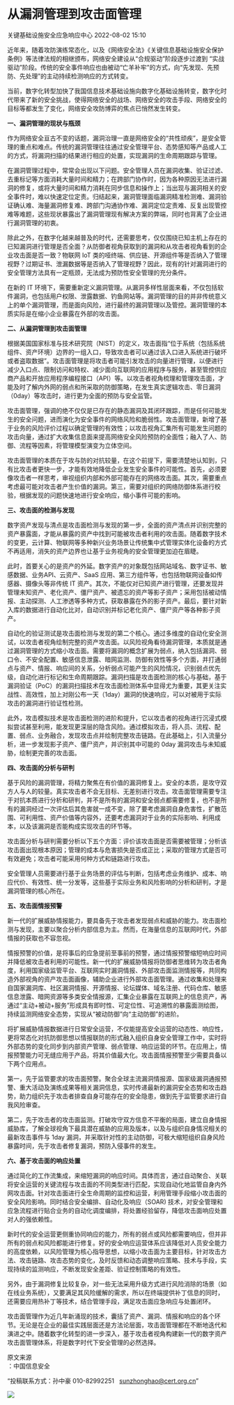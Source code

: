 #  从漏洞管理到攻击面管理   
 关键基础设施安全应急响应中心   2022-08-02 15:10  
  
近年来，随着攻防演练常态化，以及《网络安全法》《关键信息基础设施安全保护条例》等法律法规的相继颁布，网络安全建设从“合规驱动”阶段逐步过渡到 “实战驱动”阶段。传统的安全事件响应也由被动“亡羊补牢”的方式，向“先发现、先预防、先处理”的主动持续检测响应的方式转变。  
  
当前，数字化转型加快了我国信息技术基础设施向数字化基础设施转变，数字化时代带来了新的安全挑战，使得网络安全的战场、网络安全的攻击手段、网络安全的目标等都发生了变化，网络安全攻防博弈的焦点已悄然发生转变。  
  
**一、漏洞管理的现状与瓶颈**  
  
作为网络安全亘古不变的话题，漏洞治理一直是网络安全的“共性顽疾”，是安全管理的重点和难点。传统的漏洞管理往往通过安全管理平台、态势感知等产品或人工的方式，将漏洞扫描的结果进行相应的处置，实现漏洞的生命周期跟踪与管理。  
  
在漏洞管理过程中，常常会出现以下问题。安全管理人员在漏洞收集、验证过滤、去重标记等方面消耗大量时间和精力；在跨部门协作时，因为各种原因无法进行漏洞的修复，或将大量时间和精力消耗在同步信息和操作上；当出现与漏洞相关的安全事件时，难以快速定位定责。归结起来，漏洞管理面临漏洞精准检测难、漏洞验证确认难、海量漏洞修复难、跨部门沟通协作难、漏洞定位定责难、反复出现管控难等难题，这些现状暴露出了漏洞管理现有解决方案的弊端，同时也背离了企业进行漏洞管理的初衷。  
  
除此之外，在数字化越来越普及的时代，还需要思考，仅仅围绕已知主机上存在的已知漏洞进行管理是否全面？从防御者视角获取到的漏洞和从攻击者视角看到的企业攻击面是否一致？物联网 IoT 类的哑终端、供应链、开源组件等是否纳入了管理视野？过期证书、泄漏数据等是否纳入了管理视野？因此，现有的针对漏洞进行的安全管理方法具有一定瓶颈，无法成为预防性安全管理的充分条件。  
  
在新的 IT 环境下，需要重新定义漏洞管理。从漏洞多样性层面来看，不仅包括软件漏洞，也包括用户权限、泄露数据、钓鱼网站等。漏洞管理的目的并非传统意义上的单个漏洞管理，而是面向风险，进行最终的漏洞管理以及管控。漏洞管理的本质实际是在缩小企业暴露在外部的攻击面。  
  
**二、从漏洞管理到攻击面管理**  
  
  
根据美国国家标准与技术研究院（NIST）的定义，攻击面指“位于系统（包括系统组件、资产环境）边界的一组入口，导致攻击者可以通过该入口进入系统进行破坏或者盗取数据”。攻击面管理是将攻击者可能引发攻击的向量进行管理，以便进行减少入口点、限制访问和特权、减少面向互联网的应用程序与服务，甚至管控供应商产品和开放应用程序编程接口（API）等。以攻击者视角梳理和管理攻击面，才能及时了解内外网的弱点和所采取的防御策略，在发生真实逻辑攻击、零日漏洞（0day）等攻击时，进行更为全面的预防与安全监管。  
  
攻击面管理，强调的绝不仅仅是已存在的静态漏洞及其闭环跟踪，而是任何可能发生的安全问题，进而演化为安全事件的网络风险和脆弱性。攻击面管理，新增了基于业务的风险评价过程以确定管理的有效性；以攻击视角汇集所有可能发生问题的攻击向量，通过扩大收集信息面来提高网络安全风险预防的全面性；融入了人、防御、流程等因素，将管理模型演变为立体空间。  
  
攻击面管理的本质在于攻与防的对抗较量，在这个前提下，需要清楚地认知到，只有比攻击者更快一步，才能有效地降低企业发生安全事件的可能性。首先，必须要像攻击者一样思考，审视组织内部和外部可能存在的网络攻击面。其次，需要重点考虑最可能对攻击者产生价值的漏洞。第三，需要对组织的网络防御体系进行校验，根据发现的问题快速地进行安全响应，缩小事件可能的影响。  
  
**三、攻击面的检测与发现**  
  
  
数字资产发现与清点是攻击面检测与发现的第一步，全面的资产清点并识别完整的资产暴露面，才能从暴露的资产中找到可能被攻击者利用的攻击面。随着数字技术的变更，云计算、物联网等多种新兴业务场景让传统集中式管理实体化设备的方式不再适用，消失的资产边界也让基于业务视角的安全管理更加迫在眉睫。  
  
此时，首要关心的是资产的外延。数字资产的对象既包括网站域名、数字证书、敏感数据、业务API、云资产、SaaS 应用、第三方组件等，也包括物联网设备如传感器、摄像头等非传统 IT 资产。其次，不能仅对已知资产进行管理，还要发现并管理未知资产、老化资产、僵尸资产、被遗忘的资产等影子资产；采用包括被动情报、主动探测、人工渗透等多种方式，获取暴露在外的影子资产。最后，要针对新入库的数据进行自动化比对，自动识别并标记老化资产、僵尸资产等各种影子资产。  
  
自动化的验证测试是攻击面检测与发现的第二个核心。通过多维度的自动化安全测试，以攻击者视角绘制完整的资产攻击面。以风险视角看待漏洞管理，本质就是通过漏洞管理的方式缩小攻击面。需要将漏洞的概念扩展为弱点，纳入包括漏洞、弱口令、不安全配置、敏感信息泄露、暗网监测、防御有效性等多个方面，并打通弱点与资产、情报、响应间的关系，分析弱点可能产生的风险情况，识别弱点优先级，自动化进行标记和生命周期跟踪。漏洞扫描是攻击面检测的核心与基础，基于漏洞验证（PoC）的漏洞扫描技术在攻击面检测体系中显得尤为重要，其更关注实战性、高效性，加上对刚公布一天（1day）漏洞的快速响应，可以对被用于实际攻击的漏洞进行验证性检测。  
  
此外，攻击模拟技术是攻击面检测的进阶和提升，它以攻击者的视角进行沉浸式模拟尝试甚至利用，能发现更深层的隐含风险。通过模拟攻击，将人员、流程、配置、弱点、业务融合，发现攻击点并绘制完整攻击链路。在此基础上，引入流量分析，进一步发现影子资产、僵尸资产，并识别其中可能的 0day 漏洞攻击与未知威胁，绘制更完善的攻击面。  
  
**四、攻击面的分析与研判**  
  
  
基于风险的漏洞管理，将精力聚焦在有价值的漏洞修复上。安全的本质，是攻守双方人与人的较量。真实攻击者不会无目标、无差别进行攻击。攻击面管理需要专注于对抗本质进行分析和研判，并不是所有的漏洞和安全弱点都需要修复，也不是所有的漏洞经过一次评估后其危害就一成不变，除了要考虑漏洞自身危害性，扩散范围、可利用性、资产价值等内容外，还要考虑漏洞对于业务的实际影响、利用成本，以及该漏洞是否能构成实现攻击的环节等。  
  
攻击面分析与研判需要分析以下五个方面：评价该攻击面是否需要被管理；分析该攻击面出现根本原因；管理的成本与危害损失是否成正比；采取的管理方式是否可有效避免；攻击者可能采用何种方式和链路进行攻击。  
  
安全管理人员需要进行基于业务场景的评估与判断，包括考虑业务维护、成本、响应代价、有效性、统一分发等，这些基于实际业务和风险影响的分析和研判，才是漏洞管理的核心所在。  
  
**五、攻击面情报预警**  
  
  
新一代的扩展威胁情报能力，要具备先于攻击者发现弱点和威胁的能力。攻击面检测与发现，主要以聚合分析内部信息为主。然而，在海量信息的互联网时代，外部情报的获取也不容忽视。  
  
情报预警的价值，是将事后的应急提前至事前的预警，通过情报预警缩短响应时间并降低被攻击者利用的可能性。新一代的扩展威胁情报将防御者思维转为攻击者角度，利用国家级监管平台、互联网实时漏洞情报、外部攻击面监测情报等，共同构造外部视角的资产攻击面画像，辅助企业进行外部攻击面管理。通过收集和处理来自国家漏洞库、社区漏洞情报、开源情报、论坛媒体、域名注册、代码仓库、敏感信息泄露、暗网资源等多类安全情报源，汇集企业暴露在互联网上的信息资产，再通过“主动+被动+服务”形成具有即时性、可定位性、可追溯性的暴露面测绘图，持续监测网络安全态势，实现从“被动防御”向“主动防御”的进阶。  
  
将扩展威胁情报数据进行日常安全运营，不仅能提高安全运营的动态性、响应性，更将常态化对抗防御思想以情报联防的形式融入组织自身安全管理工作中，实时将外部态势的变化同步到内部资产管理、弱点管理、响应运营的环节。在应用上，情报预警能力可无缝应用于产品，将其价值最大化。攻击面情报预警至少需要具备以下两个应用点。  
  
第一，先于监管要求的攻击面预警。聚合全球主流漏洞情报源、国家级漏洞通报预警、重大活动及演练成果等相关漏洞信息，实时传递最新的漏洞安全态势和攻击趋势，助力组织先于攻击者排查自身可能存在的安全隐患，做到先于监管要求进行自我风险审查。  
  
第二，先于攻击者的攻击面监测。打破攻守双方信息不平衡的局面，建立自身情报威胁库，了解全球视角下最具潜在威胁的应用及版本，以及与组织自身情况相关的最新攻击事件与 1day 漏洞，并采取针对性的主动防御，可极大缩短组织自身风险暴露时间，先于攻击者修复漏洞，预防入侵事件的发生。  
  
**六、基于攻击面的响应处置**  
  
  
通过简化的工作流集成，来缩短漏洞的响应时间。具体而言，通过自动聚合、关联将安全运营的关键流程与攻击面的不同类型进行匹配，实现自动化地监管自身内外网攻击面。针对攻击面进行全生命周期的监控和运营，利用管理手段缩小攻击面的安全风险影响。同时结合安全编排、自动化及响应（SOAR) 技术，对安全管理和应急流程进行贴合业务的自动化调度编排，将处置经验留存，降低攻击面响应处置对人的强依赖性。  
  
新时代的安全运营更侧重协同响应的能力，所有的弱点或风险都需要响应，但并非所有的弱点和风险都能进行修复。好的安全响应运营体系应该降低对人员安全能力的高度依赖，以风险管理为核心指导思想，以缩小攻击面为主要目标，针对攻击方法、攻击链路、攻击态势的变化，及时反馈和动态调整响应策略、技术与手段，实现持续的监测响应，不断发现安全差距、验证控制策略的有效性。  
  
另外，由于漏洞修复比较复杂，对一些无法采用升级方式进行风险消除的场景（如在线业务系统），又要满足其风险缓解的需求，所以在终端提供补丁信息的同时，还需要应用热补丁等技术，结合管理手段，满足攻击面应急响应与处置闭环。  
  
攻击面管理作为近几年新涌现的技术，囊括了资产、漏洞、情报和响应的各个环节。无论是在企业的最佳实践层面还是方法论层面，攻击面管理都在不断地迭代和演进之中。随着数字化转型的进一步深入，基于攻击者视角构建新一代的数字资产攻击面管理体系，将是数字时代下安全管理的必然选择。  
  
  
  
原文来源  
：中国信息安全  
  
“投稿联系方式：孙中豪 010-82992251   sunzhonghao@cert.org.cn”  
  
![](https://mmbiz.qpic.cn/sz_mmbiz_jpg/iaz5iaQYxGogucKMiatGyfBHlfj74r3CyPxEBrV0oOOuHICibgHwtoIGayOIcmJCIsAn02z2yibtfQylib07asMqYAEw/640?wx_fmt=jpeg&wxfrom=5&wx_lazy=1&wx_co=1 "")  
  
